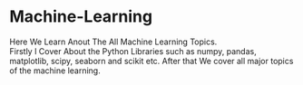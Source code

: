 # Machine-Learning
Here We Learn Anout The All Machine Learning Topics.  
Firstly I Cover About the Python Libraries such as numpy, pandas, matplotlib, scipy, seaborn and scikit etc.
After that We cover all major topics of the machine learning.
